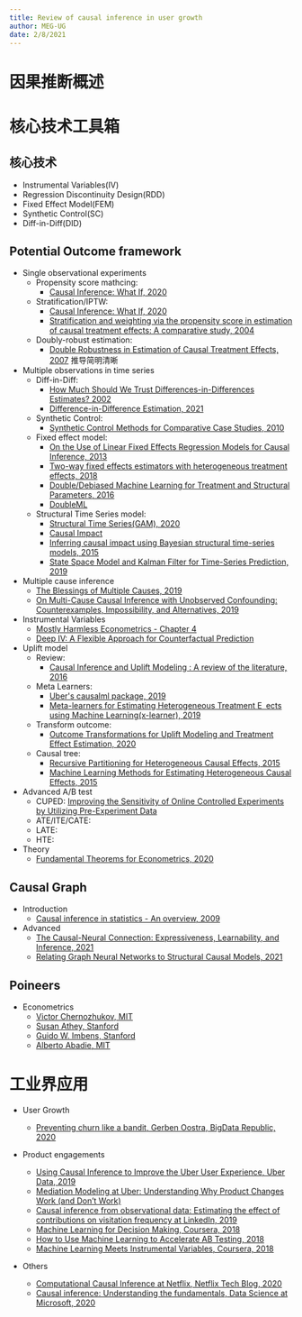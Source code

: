 ```yaml
---
title: Review of causal inference in user growth 
author: MEG-UG
date: 2/8/2021
---
```


# 因果推断概述
# 核心技术工具箱
## 核心技术
- Instrumental Variables(IV)
- Regression Discontinuity Design(RDD)
- Fixed Effect Model(FEM)
- Synthetic Control(SC)
- Diff-in-Diff(DID)

## Potential Outcome framework
- Single observational experiments
   - Propensity score mathcing:  
      - [Causal Inference: What If, 2020](https://www.hsph.harvard.edu/miguel-hernan/causal-inference-book/)
   - Stratification/IPTW: 
      - [Causal Inference: What If, 2020](https://www.hsph.harvard.edu/miguel-hernan/causal-inference-book/)
      - [Stratification and weighting via the propensity score in estimation of causal treatment effects: A comparative study, 2004](https://www4.stat.ncsu.edu/~davidian/statinmed.pdf)
   - Doubly-robust estimation: 
      - [Double Robustness in Estimation of Causal Treatment Effects, 2007](https://www4.stat.ncsu.edu/~davidian/double.pdf) 推导简明清晰
- Multiple observations in time series
   - Diff-in-Diff: 
      - [How Much Should We Trust Differences-in-Differences Estimates? 2002](https://papers.ssrn.com/sol3/papers.cfm?abstract_id=305064)
      - [Difference-in-Difference Estimation, 2021](https://www.publichealth.columbia.edu/research/population-health-methods/difference-difference-estimation)
   - Synthetic Control: 
      - [Synthetic Control Methods for Comparative Case Studies, 2010](https://economics.mit.edu/files/11859)
   - Fixed effect model: 
      - [On the Use of Linear Fixed Effects Regression Models for Causal Inference, 2013](https://imai.fas.harvard.edu/talk/files/JH12.pdf)
      - [Two-way fixed effects estimators with heterogeneous treatment effects, 2018](https://arxiv.org/abs/1803.08807)
      - [Double/Debiased Machine Learning for Treatment and Structural Parameters, 2016](https://economics.mit.edu/files/12538)
      - [DoubleML](https://docs.doubleml.org/stable/index.html)
   - Structural Time Series model:
      - [Structural Time Series(GAM), 2020](https://structural-time-series.fastforwardlabs.com/)
      - [Causal Impact](https://google.github.io/CausalImpact/CausalImpact.html)
      - [Inferring causal impact using Bayesian structural time-series models, 2015](https://research.google/pubs/pub41854/)
      - [State Space Model and Kalman Filter for Time-Series Prediction, 2019](https://towardsdatascience.com/state-space-model-and-kalman-filter-for-time-series-prediction-basic-structural-dynamic-linear-2421d7b49fa6)
- Multiple cause inference
   - [The Blessings of Multiple Causes, 2019](https://arxiv.org/abs/1805.06826)
   - [On Multi-Cause Causal Inference with Unobserved Confounding: Counterexamples, Impossibility, and Alternatives, 2019](https://arxiv.org/abs/1902.10286)
- Instrumental Variables
   - [Mostly Harmless Econometrics - Chapter 4](https://www.mostlyharmlesseconometrics.com/)
   - [Deep IV: A Flexible Approach for Counterfactual Prediction](http://proceedings.mlr.press/v70/hartford17a.html)
- Uplift model
   - Review:
      - [Causal Inference and Uplift Modeling : A review of the literature, 2016](https://proceedings.mlr.press/v67/gutierrez17a/gutierrez17a.pdf)
   - Meta Learners: 
      - [Uber's causalml package, 2019](https://github.com/uber/causalml)
      - [Meta-learners for Estimating Heterogeneous Treatment E ects using Machine Learning(x-learner), 2019](https://arxiv.org/pdf/1706.03461.pdf)
   - Transform outcome: 
      - [Outcome Transformations for Uplift Modeling and Treatment Effect Estimation, 2020](https://johaupt.github.io/causal%20inference/uplift%20modeling/outcome%20transformation/Lai_Kane_Transformed_outcome.html)
   - Causal tree: 
      - [Recursive Partitioning for Heterogeneous Causal Effects, 2015](https://arxiv.org/abs/1504.01132)
      - [Machine Learning Methods for Estimating Heterogeneous Causal Effects, 2015](https://arxiv.org/pdf/1810.13237)
- Advanced A/B test
   - CUPED: [Improving the Sensitivity of Online Controlled Experiments by Utilizing Pre-Experiment Data](https://exp-platform.com/Documents/2013-02-CUPED-ImprovingSensitivityOfControlledExperiments.pdf)
   - ATE/ITE/CATE: 
   - LATE: 
   - HTE: 
- Theory
   - [Fundamental Theorems for Econometrics, 2020](https://bookdown.org/ts_robinson1994/10_fundamental_theorems_for_econometrics/)
## Causal Graph
- Introduction
   - [Causal inference in statistics - An overview, 2009](https://ftp.cs.ucla.edu/pub/stat_ser/r350.pdf)
- Advanced
   - [The Causal-Neural Connection: Expressiveness, Learnability, and Inference, 2021](https://arxiv.org/abs/2107.00793)
   - [Relating Graph Neural Networks to Structural Causal Models, 2021](https://arxiv.org/abs/2109.04173)
## Poineers
- Econometrics
   - [Victor Chernozhukov, MIT](http://www.mit.edu/~vchern/)
   - [Susan Athey, Stanford](https://athey.people.stanford.edu/)
   - [Guido W. Imbens, Stanford](https://www.gsb.stanford.edu/faculty-research/faculty/guido-w-imbens)
   - [Alberto Abadie, MIT](https://economics.mit.edu/faculty/abadie)

# 工业界应用
- User Growth
   - [Preventing churn like a bandit, Gerben Oostra, BigData Republic, 2020](https://medium.com/bigdatarepublic/preventing-churn-like-a-bandit-49b7c51b4929)
- Product engagements
   - [Using Causal Inference to Improve the Uber User Experience, Uber Data, 2019](https://eng.uber.com/causal-inference-at-uber/)
   - [Mediation Modeling at Uber: Understanding Why Product Changes Work (and Don’t Work)](https://eng.uber.com/mediation-modeling/)
   - [Causal inference from observational data: Estimating the effect of contributions on visitation frequency at LinkedIn, 2019](https://arxiv.org/abs/1903.07755)
   - [Machine Learning for Decision Making, Coursera, 2018](https://medium.com/teconomics-blog/machine-learning-for-decision-making-e776f9f8917e)
   - [How to Use Machine Learning to Accelerate AB Testing, 2018](https://medium.com/teconomics-blog/using-ml-to-resolve-experiments-faster-bd8053ff602e)
   - [Machine Learning Meets Instrumental Variables, Coursera, 2018](https://medium.com/teconomics-blog/machine-learning-meets-instrumental-variables-c8eecf5cec95)

- Others
   - [Computational Causal Inference at Netflix, Netflix Tech Blog, 2020](https://netflixtechblog.com/computational-causal-inference-at-netflix-293591691c62)
   - [Causal inference: Understanding the fundamentals, Data Science at Microsoft, 2020](https://medium.com/data-science-at-microsoft/causal-inference-part-1-of-3-understanding-the-fundamentals-816f4723e54a)

